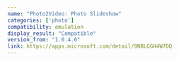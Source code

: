```yaml
---
name: "Photo2Video: Photo Slideshow"
categories: ['photo']
compatibility: emulation
display_result: "Compatible"
version_from: "1.0.4.0"
link: https://apps.microsoft.com/detail/9NBLGGH4W7DQ
---
```

